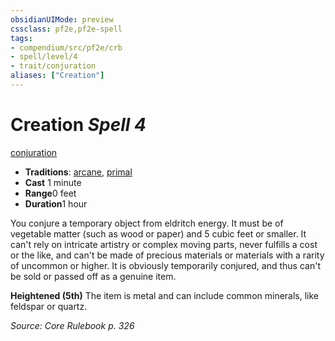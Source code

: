 ```yaml
---
obsidianUIMode: preview
cssclass: pf2e,pf2e-spell
tags:
- compendium/src/pf2e/crb
- spell/level/4
- trait/conjuration
aliases: ["Creation"]
---
```

# Creation *Spell 4*   
[conjuration](/rules/traits/conjuration.md)  

- **Traditions**: [arcane](/rules/traits/arcane.md), [primal](/rules/traits/primal.md)
- **Cast** 1 minute 
- **Range**0 feet
- **Duration**1 hour

You conjure a temporary object from eldritch energy. It must be of vegetable matter (such as wood or paper) and 5 cubic feet or smaller. It can't rely on intricate artistry or complex moving parts, never fulfills a cost or the like, and can't be made of precious materials or materials with a rarity of uncommon or higher. It is obviously temporarily conjured, and thus can't be sold or passed off as a genuine item.

**Heightened (5th)** The item is metal and can include common minerals, like feldspar or quartz.

*Source: Core Rulebook p. 326*
